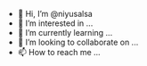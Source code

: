 - 👋 Hi, I’m @niyusalsa
- 👀 I’m interested in ...
- 🌱 I’m currently learning ...
- 💞️ I’m looking to collaborate on ...
- 📫 How to reach me ...

<!---
niyusalsa/niyusalsa is a ✨ special ✨ repository because its `README.md` (this file) appears on your GitHub profile.
You can click the Preview link to take a look at your changes.
--->
